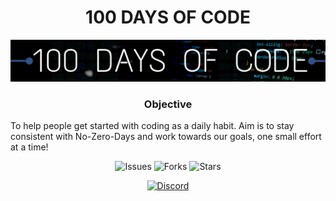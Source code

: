 <H1 align="center"> 100 DAYS OF CODE </H1>

[![Banner](Assets/100daysOfCode.png)](https://discord.gg/JFWP8c2gPG)


<H3 align="center">Objective</H3>
To help people get started with coding as a daily habit. Aim is to stay consistent with No-Zero-Days and work towards our goals, one small effort at a time! 

<br>

<div align="center"> 

![Issues](	https://img.shields.io/github/issues/Git-Commit-Show/100-Days-of-Code)
![Forks](https://img.shields.io/github/forks/Git-Commit-Show/100-Days-of-Code)
![Stars](https://img.shields.io/github/stars/Git-Commit-Show/100-Days-of-Code)

[![Discord](https://img.shields.io/badge/Join%20Our-Discord-orange)](https://discord.gg/JFWP8c2gPG)

</div>

